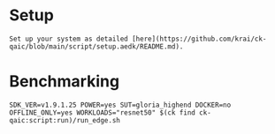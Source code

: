 # Setup
    Set up your system as detailed [here](https://github.com/krai/ck-qaic/blob/main/script/setup.aedk/README.md).

# Benchmarking
```
SDK_VER=v1.9.1.25 POWER=yes SUT=gloria_highend DOCKER=no OFFLINE_ONLY=yes WORKLOADS="resnet50" $(ck find ck-qaic:script:run)/run_edge.sh
```
